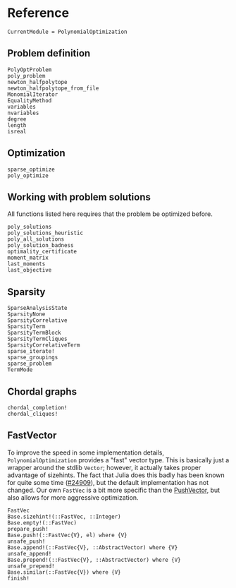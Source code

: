 # Reference

```@meta
CurrentModule = PolynomialOptimization
```

## Problem definition
```@docs
PolyOptProblem
poly_problem
newton_halfpolytope
newton_halfpolytope_from_file
MonomialIterator
EqualityMethod
variables
nvariables
degree
length
isreal
```

## Optimization
```@docs
sparse_optimize
poly_optimize
```

## Working with problem solutions
All functions listed here requires that the problem be optimized before.
```@docs
poly_solutions
poly_solutions_heuristic
poly_all_solutions
poly_solution_badness
optimality_certificate
moment_matrix
last_moments
last_objective
```

## Sparsity
```@docs
SparseAnalysisState
SparsityNone
SparsityCorrelative
SparsityTerm
SparsityTermBlock
SparsityTermCliques
SparsityCorrelativeTerm
sparse_iterate!
sparse_groupings
sparse_problem
TermMode
```

## Chordal graphs
```@docs
chordal_completion!
chordal_cliques!
```


## FastVector
To improve the speed in some implementation details, `PolynomialOptimization` provides a "fast" vector type. This is basically
just a wrapper around the stdlib `Vector`; however, it actually takes proper advantage of sizehints. The fact that Julia does
this badly has been known for quite some time ([#24909](https://github.com/JuliaLang/julia/issues/24909)), but the default
implementation has not changed. Our own `FastVec` is a bit more specific than the
[PushVector](https://github.com/tpapp/PushVectors.jl), but also allows for more aggressive optimization.
```@docs
FastVec
Base.sizehint!(::FastVec, ::Integer)
Base.empty!(::FastVec)
prepare_push!
Base.push!(::FastVec{V}, el) where {V}
unsafe_push!
Base.append!(::FastVec{V}, ::AbstractVector) where {V}
unsafe_append!
Base.prepend!(::FastVec{V}, ::AbstractVector) where {V}
unsafe_prepend!
Base.similar(::FastVec{V}) where {V}
finish!
```
